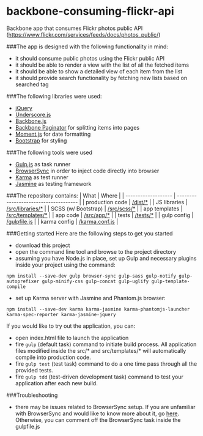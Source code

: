 # backbone-consuming-flickr-api
Backbone app that consumes Flickr photos public API (https://www.flickr.com/services/feeds/docs/photos_public/)

###The app is designed with the following functionality in mind:
- it should consume public photos using the Flickr public API
- it should be able to render a view with the list of all the fetched items
- it should be able to show a detailed view of each item from the list
- it should provide search functionality by fetching new lists based on searched tag

###The following libraries were used:
- [jQuery](https://jquery.com/)
- [Underscore.js](http://underscorejs.org/)
- [Backbone.js](http://backbonejs.org/)
- [Backbone Paginator](https://github.com/backbone-paginator/backbone.paginator) for splitting items into pages
- [Moment.js](http://momentjs.com/) for date formatting
- [Bootstrap](http://getbootstrap.com/) for styling
 
###The following tools were used
- [Gulp.js](http://gulpjs.com/) as task runner
- [BrowserSync](https://www.browsersync.io/) in order to inject code directly into browser
- [Karma](https://github.com/karma-runner/karma) as test runner
- [Jasmine](http://jasmine.github.io/2.4/introduction.html) as testing framework
 
###The repository contains:
| What                | Where                                 |
| ------------------- | ------------------------------------- |
| production code     | [/dist/*](/dist/)                   |
| JS libraries        | [/src/libraries/*](/src/libraries/) |
| SCSS (w/ Bootstrap) | [/src/scss/*](/src/scss/)           |
| app templates       | [/src/templates/*](/src/templates/) |
| app code            | [/src/app/*](/src/app/)             |
| tests               | [/tests/*](/tests/unit/)            |
| gulp config         | [/gulpfile.js](/gulpfile.js)        |
| karma config        | [/karma.conf.js](/karma.conf.js)    |

###Getting started
Here are the following steps to get you started
- download this project
- open the command line tool and browse to the project directory
- assuming you have Node.js in place, set up Gulp and necessary plugins inside your project using the command:

`npm install --save-dev gulp browser-sync gulp-sass gulp-notify gulp-autoprefixer gulp-minify-css gulp-concat gulp-uglify gulp-template-compile`
- set up Karma server with Jasmine and Phantom.js browser:

`npm install --save-dev karma karma-jasmine karma-phantomjs-launcher karma-spec-reporter karma-jasmine-jquery`


If you would like to try out the application, you can:
- open index.html file to launch the application
- fire `gulp` (default task) command to initiate build process. All application files modified inside the src/* and src/templates/* will automatically compile into production code.
- fire `gulp test` (test task) command to do a one time pass through all the provided tests.
- fire `gulp tdd` (test-driven development task) command to test your application after each new build.

###Troubleshooting
- there may be issues related to BrowserSync setup. If you are unfamiliar with BrowserSync and would like to know more about it, go [here](https://www.browsersync.io/docs/). Otherwise, you can comment off the BrowserSync task inside the gulpfile.js
